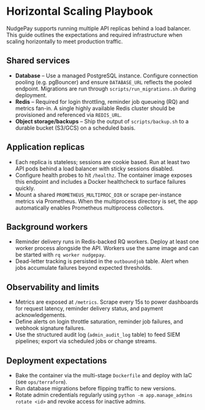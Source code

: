 # Horizontal Scaling Playbook

NudgePay supports running multiple API replicas behind a load balancer. This guide outlines the
expectations and required infrastructure when scaling horizontally to meet production traffic.

## Shared services

* **Database** – Use a managed PostgreSQL instance. Configure connection pooling (e.g. pgBouncer)
  and ensure `DATABASE_URL` reflects the pooled endpoint. Migrations are run through
  `scripts/run_migrations.sh` during deployment.
* **Redis** – Required for login throttling, reminder job queueing (RQ) and metrics fan-in. A single
  highly available Redis cluster should be provisioned and referenced via `REDIS_URL`.
* **Object storage/backups** – Ship the output of `scripts/backup.sh` to a durable bucket (S3/GCS)
  on a scheduled basis.

## Application replicas

* Each replica is stateless; sessions are cookie based. Run at least two API pods behind a load
  balancer with sticky sessions disabled.
* Configure health probes to hit `/healthz`. The container image exposes this endpoint and includes
  a Docker healthcheck to surface failures quickly.
* Mount a shared `PROMETHEUS_MULTIPROC_DIR` or scrape per-instance metrics via Prometheus. When the
  multiprocess directory is set, the app automatically enables Prometheus multiprocess collectors.

## Background workers

* Reminder delivery runs in Redis-backed RQ workers. Deploy at least one worker process alongside
  the API. Workers use the same image and can be started with `rq worker nudgepay`.
* Dead-letter tracking is persisted in the `outboundjob` table. Alert when jobs accumulate failures
  beyond expected thresholds.

## Observability and limits

* Metrics are exposed at `/metrics`. Scrape every 15s to power dashboards for request latency,
  reminder delivery status, and payment acknowledgements.
* Define alerts on login throttle saturation, reminder job failures, and webhook signature failures.
* Use the structured audit log (`admin_audit_log` table) to feed SIEM pipelines; export via
  scheduled jobs or change streams.

## Deployment expectations

* Bake the container via the multi-stage `Dockerfile` and deploy with IaC (see `ops/terraform`).
* Run database migrations before flipping traffic to new versions.
* Rotate admin credentials regularly using `python -m app.manage_admins rotate <id>` and revoke
  access for inactive admins.
